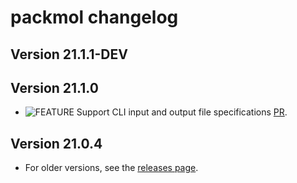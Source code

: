 packmol changelog
===========================
  
[badge-breaking]: https://img.shields.io/badge/BREAKING-red.svg
[badge-deprecation]: https://img.shields.io/badge/Deprecation-orange.svg
[badge-feature]: https://img.shields.io/badge/Feature-green.svg
[badge-experimental]: https://img.shields.io/badge/Experimental-yellow.svg
[badge-enhancement]: https://img.shields.io/badge/Enhancement-blue.svg
[badge-bugfix]: https://img.shields.io/badge/Bugfix-purple.svg
[badge-fix]: https://img.shields.io/badge/Fix-purple.svg
[badge-info]: https://img.shields.io/badge/Info-gray.svg

Version 21.1.1-DEV
-------------

Version 21.1.0
-------------
- ![FEATURE][badge-feature] Support CLI input and output file specifications [PR](https://github.com/m3g/packmol/pull/101).

Version 21.0.4
-------------
- For older versions, see the [releases page](https://github.com/m3g/packmol/releases).
